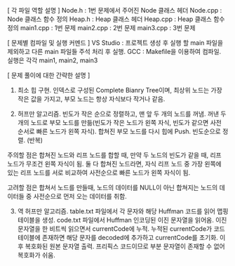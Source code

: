 [ 각 파일 역할 설명 ]
Node.h      : 1번 문제에서 주어진 Node 클래스 헤더
Node.cpp    : Node 클래스 함수 정의
Heap.h      : Heap 클래스 헤더
Heap.cpp    : Heap 클래스 함수 정의
main1.cpp   : 1번 문제
main2.cpp   : 2번 문제
main3.cpp   : 3번 문제

[ 문제별 컴파일 및 실행 커멘드 ]
VS Studio   : 프로젝트 생성 후 실행 할 main 파일을 제외하고 다른 main 파일들 주석 처리 후 실행.
GCC         : Makefile을 이용하여 컴파일. 실행은 각각 main1, main2, main3

[ 문제 풀이에 대한 간략한 설명 ]
1. 최소 힙 구현. 인덱스로 구성된 Complete Bianry Tree이며, 최상위 노드는 가장 작은 값을 가지고, 부모 노드는 항상 자식보다 작거나 같음.

2. 허프만 알고리즘. 빈도가 작은 순으로 정렬하고, 맨 앞 두 개의 노드를 꺼냄. 꺼낸 두 개의 노드로 부모 노드를 만듦(빈도가 작은 노드가 왼쪽 자식, 빈도가 같으면 사전 순서로 빠른 노드가 왼쪽 자식). 합쳐진 부모 노드를 다시 힙에 Push. 빈도순으로 정렬. (반복)

주의할 점은 합쳐진 노드와 리프 노드를 합할 때, 만약 두 노드의 빈도가 같을 때, 리프 노드가 무조건 왼쪽 자식이 됨. 둘 다 합쳐진 노드라면, 자식 리프 노드 중 가장 왼쪽에 있는 리프 노드를 서로 비교하여 사전순으로 빠른 노드가 왼쪽 자식이 됨.

고려할 점은 합쳐서 노드를 만들때, 노드의 데이터를 NULL이 아닌 합쳐지는 노드의 데이터들 중 사전순으로 먼저 오는 데이터를 취함.

3. 역 허프만 알고리즘. table.txt 파일에서 각 문자와 해당 Huffman 코드를 읽어 맵핑 테이블을 생성. code.txt 파일에서 Huffman 인코딩된 이진 문자열을 읽어옴. 이진 문자열을 한 비트씩 읽으면서 currentCode에 누적.
누적된 currentCode가 코드 테이블에 존재하면 해당 문자를 decoded에 추가하고 currentCode를 초기화. 이후 복호화된 원본 문자열 출력. 프리픽스 코드이므로 부분 문자열이 존재할 수 없어 복호화가 쉬움.